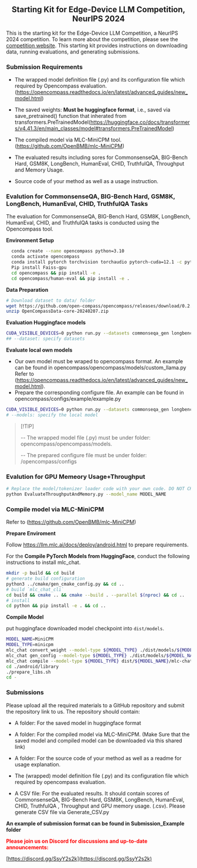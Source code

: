 <h2 align="center">Starting Kit for Edge-Device LLM Competition, NeurIPS 2024</h2>

This is the starting kit for the Edge-Device LLM Competition, a NeurIPS 2024 competition. To learn more about the competition, please see the [competition website](https://edge-llms-challenge.github.io/edge-llm-challenge.github.io/).  This starting kit provides instructions on downloading data, running evaluations, and generating submissions.

### Submission Requirements

- The wrapped model definition file (.py) and its configuration file which required by Opencompass evaluation.(https://opencompass.readthedocs.io/en/latest/advanced_guides/new_model.html) 

- The saved weights: **Must be huggingface format**, i.e., saved via save_pretrained() function that inherated from transformers.PreTrainedModel(https://huggingface.co/docs/transformers/v4.41.3/en/main_classes/model#transformers.PreTrainedModel)

- The compiled model via MLC-MiniCPM tool. (https://github.com/OpenBMB/mlc-MiniCPM)

- The evaluated results including sores for CommonsenseQA, BIG-Bench Hard, GSM8K, LongBench, HumanEval, CHID, TruthfulQA, Throughput and Memory Usage.

- Source code of your method as well as a usage instruction.

### Evalution for CommonsenseQA, BIG-Bench Hard, GSM8K, LongBench, HumanEval, CHID, TruthfulQA Tasks

The evaluation for CommonsenseQA, BIG-Bench Hard, GSM8K, LongBench, HumanEval, CHID, and TruthfulQA tasks is conducted using the Opencompass tool.

**Environment Setup**

```bash
  conda create --name opencompass python=3.10 
  conda activate opencompass
  conda install pytorch torchvision torchaudio pytorch-cuda=12.1 -c pytorch -c nvidia
  Pip install Faiss-gpu
  cd opencompass && pip install -e .
  cd opencompass/human-eval && pip install -e .
```

**Data Preparation**

```bash
# Download dataset to data/ folder
wget https://github.com/open-compass/opencompass/releases/download/0.2.2.rc1/OpenCompassData-core-20240207.zip
unzip OpenCompassData-core-20240207.zip
```

**Evaluation Huggingface models**

```bash 
CUDA_VISIBLE_DEVICES=0 python run.py --datasets commonseqa_gen longbench bbh_gen gsm8k_gen humaneval_gen FewCLUE_chid_gen truthfulqa_gen --hf-num-gpus 1 --hf-type base --hf-path meta-llama/Meta-Llama-3-8B --debug --model-kwargs device_map='auto' trust_remote_code=True
## --dataset: specify datasets
```
**Evaluate local own models**

  - Our own model must be wraped to opencompass format. An example can be found in opencompass/opencompass/models/custom_llama.py Refer to (https://opencompass.readthedocs.io/en/latest/advanced_guides/new_model.html).
  - Prepare the corresponding configure file. An example can  be found in opencompass/configs/example/example.py 

```bash
CUDA_VISIBLE_DEVICES=0 python run.py --datasets commonseqa_gen longbench bbh_gen gsm8k_gen humaneval_gen FewCLUE_chid_gen truthfulqa_gen --hf-num-gpus 1 --hf-type base --models example --debug --model-kwargs device_map='auto' trust_remote_code=True
# --models: specify the local model
```

> \[!TIP\]
>
> -- The wrapped model file (.py) must be under folder: opencompass/opencompass/models.
>
> -- The prepared configure file must be under folder: /opencompass/configs



### Evalution for GPU Memeory Usage+Throughput

```bash
# Replace the model/tokenizer loader code with your own code. DO NOT CHANGE THE HYPER-PARAMETER SETTING.
python EvaluateThroughputAndMemory.py --model_name MODEL_NAME
```

### Compile model via MLC-MiniCPM
Refer to (https://github.com/OpenBMB/mlc-MiniCPM)

**Prepare Enviroment**

Follow https://llm.mlc.ai/docs/deploy/android.html to prepare requirements.

For the **Compile PyTorch Models from HuggingFace**,  conduct the following instructions to install mlc_chat.

```bash
mkdir -p build && cd build
# generate build configuration
python3 ../cmake/gen_cmake_config.py && cd ..
# build `mlc_chat_cli`
cd build && cmake .. && cmake --build . --parallel $(nproc) && cd ..
# install
cd python && pip install -e . && cd ..
```

**Compile Model**

put huggingface downloaded model checkpoint into `dist/models`.

```bash
MODEL_NAME=MiniCPM
MODEL_TYPE=minicpm
mlc_chat convert_weight --model-type ${MODEL_TYPE} ./dist/models/${MODEL_NAME}-hf/  -o dist/$MODEL_NAME/
mlc_chat gen_config --model-type ${MODEL_TYPE} ./dist/models/${MODEL_NAME}-hf/ --conv-template LM --sliding-window-size 768 -o dist/${MODEL_NAME}/
mlc_chat compile --model-type ${MODEL_TYPE} dist/${MODEL_NAME}/mlc-chat-config.json --device android -o ./dist/libs/${MODEL_NAME}-android.tar
cd ./android/library
./prepare_libs.sh
cd -
```

### Submissions

Please upload all the required materials to a GitHub repository and submit the repository link to us. The repository should contain:

- A folder: For the saved model in huggingface format 

- A folder: For the compiled model via MLC-MiniCPM. (Make Sure that the saved model and compiled model can be downloaded via this shared link)

- A folder: For the source code of your method as well as a readme for usage explanation.

- The (wrapped) model definition file (.py) and its configuration file which required by opencompass evaluation. 

- A CSV file: For the evaluated results. It should contain scores of CommonsenseQA, BIG-Bench Hard, GSM8K, LongBench, HumanEval, CHID, TruthfulQA , Throughput and GPU memory usage. (.csv). Please generate CSV file via Generate_CSV.py

**An example of submission format can be found in Submission_Example folder**

<span style="color:red"><strong>Please join us on Discord for discussions and up-to-date announcements:</strong></span>

[https://discord.gg/SsyY2s2k](https://discord.gg/SsyY2s2k)
